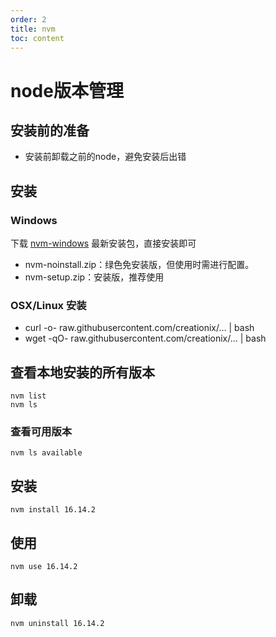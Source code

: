 ```yaml
---
order: 2
title: nvm
toc: content
---
```

# node版本管理
## 安装前的准备
- 安装前卸载之前的node，避免安装后出错
## 安装
### Windows
下载 [nvm-windows](https://github.com/coreybutler/nvm-windows/releases) 最新安装包，直接安装即可
- nvm-noinstall.zip：绿色免安装版，但使用时需进行配置。
- nvm-setup.zip：安装版，推荐使用
### OSX/Linux 安装
- curl -o- raw.githubusercontent.com/creationix/… | bash
- wget -qO- raw.githubusercontent.com/creationix/… | bash

## 查看本地安装的所有版本
```shell
nvm list 
nvm ls
```
### 查看可用版本
```shell
nvm ls available
```
## 安装
```shell
nvm install 16.14.2
```
## 使用
```shell
nvm use 16.14.2
```
## 卸载
```shell
nvm uninstall 16.14.2
```

